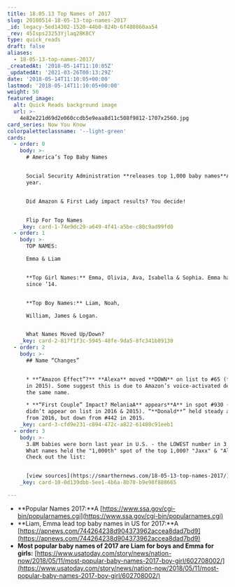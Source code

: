 ```yaml
---
title: 18.05.13 Top Names of 2017
slug: 20180514-18-05-13-top-names-2017
_id: legacy-5ed14302-1520-44b0-824b-6f480860aa54
_rev: 45Isps23253Yjlaq28K8CY
type: quick_reads
draft: false
aliases:
  - 18-05-13-top-names-2017/
_createdAt: '2018-05-14T11:10:05Z'
_updatedAt: '2021-03-26T00:13:29Z'
date: '2018-05-14T11:10:05+00:00'
lastmod: '2018-05-14T11:10:05+00:00'
weight: 50
featured_image:
  alt: Quick Reads background image
  url: >-
    4e82e221d69d2e060ccdb5e9eaa8d11c508f9812-1707x2560.jpg
card_series: Now You Know
colorpaletteclassname: '--light-green'
cards:
  - order: 0
    body: >-
      # America’s Top Baby Names


      Social Security Administration **releases top 1,000 baby names**A every
      year.


      Did Amazon & First Lady impact results? You decide!


      Flip For Top Names
    _key: card-1-74e9dc29-a649-4f41-a5be-c80c9ad99fd0
  - order: 1
    body: >-
      TOP NAMES:  

      Emma & Liam


      **Top Girl Names:** Emma, Olivia, Ava, Isabella & Sophia. Emma has been #1
      since ’14.


      **Top Boy Names:** Liam, Noah,  

      William, James & Logan.


      What Names Moved Up/Down?
    _key: card-2-817f1f3c-5945-48fe-9da5-8fc341b89130
  - order: 2
    body: >-
      ## Name “Changes”


      * **“Amazon Effect”?** **Alexa** moved **DOWN** on list to #65 (from #32
      in 2015). Some suggest this is due to Amazon’s voice-activated device by
      the same name.

      * **“First Couple” Impact? MelaniaA** appears**A** in spot #930 (‘Melania’
      didn’t appear on list in 2016 & 2015). “**Donald**” held steady at #488
      from 2016, but down from #442 in 2015.
    _key: card-3-cfd9e231-c894-472c-a822-61480c91eeb1
  - order: 3
    body: >-
      3.8M babies were born last year in U.S. - the LOWEST number in 3 decades.
      What names held the "1,000th" spot of the top 1,000? "Jaxx" & "Alora".
      Check out the list:


      [view sources](https://smarthernews.com/18-05-13-top-names-2017/)
    _key: card-10-0d139dbb-5ee1-4b6a-8b70-b9e98f888665

---
```

* **Popular Names 2017:**A [https://www.ssa.gov/cgi-bin/popularnames.cgi](https://www.ssa.gov/cgi-bin/popularnames.cgi)
* **Liam, Emma lead top baby names in US for 2017:**A [https://apnews.com/744264238d904373962accea8dad7bd9](https://apnews.com/744264238d904373962accea8dad7bd9)
* **Most popular baby names of 2017 are Liam for boys and Emma for girls:** [https://www.usatoday.com/story/news/nation-now/2018/05/11/most-popular-baby-names-2017-boy-girl/602708002/](https://www.usatoday.com/story/news/nation-now/2018/05/11/most-popular-baby-names-2017-boy-girl/602708002/)